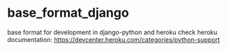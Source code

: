 # base_format_django
 base format for development in django-python and heroku
 check heroku documentation:
 https://devcenter.heroku.com/categories/python-support
